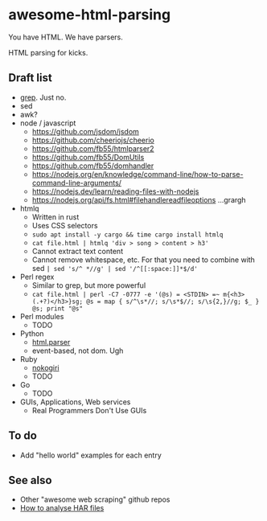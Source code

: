 # awesome-html-parsing

You have HTML. We have parsers.

HTML parsing for kicks.

## Draft list

- [grep](https://www.gnu.org/software/grep/manual/grep.html). Just no.
- sed
- awk?
- node / javascript
    - https://github.com/jsdom/jsdom
    - https://github.com/cheeriojs/cheerio
    - https://github.com/fb55/htmlparser2
    - https://github.com/fb55/DomUtils
    - https://github.com/fb55/domhandler
    - https://nodejs.org/en/knowledge/command-line/how-to-parse-command-line-arguments/
    - https://nodejs.dev/learn/reading-files-with-nodejs
    - https://nodejs.org/api/fs.html#filehandlereadfileoptions
    ...grargh
- htmlq
  - Written in rust
  - Uses CSS selectors
  - `sudo apt install -y cargo && time cargo install htmlq`
  - `cat file.html | htmlq 'div > song > content > h3'`
  - Cannot extract text content
  - Cannot remove whitespace, etc. For that you need to combine with sed `| sed 's/^ *//g' | sed '/^[[:space:]]*$/d'`
- Perl regex
  - Similar to grep, but more powerful
  - `cat file.html | perl -C7 -0777 -e '(@s) = <STDIN> =~ m{<h3>(.+?)</h3>}sg; @s = map { s/^\s*//; s/\s*$//; s/\s{2,}//g; $_ } @s; print "@s"`
- Perl modules
  - TODO
- Python
   - [html.parser](https://docs.python.org/3/library/html.parser.html)
   - event-based, not dom. Ugh
- Ruby
  - [nokogiri](https://nokogiri.org/tutorials/searching_a_xml_html_document.html#basic-searching)
  - TODO
- Go
  - TODO
- GUIs, Applications, Web services
  - Real Programmers Don't Use GUIs

## To do

- Add "hello world" examples for each entry

## See also

- Other "awesome web scraping" github repos
- [How to analyse HAR files](https://gist.github.com/willsheppard/f0bdc1a2290f3d24d9579856ab5b7b53#file-jq_cheat_sheet-md)

